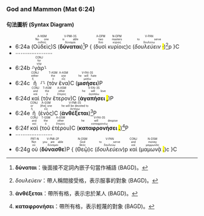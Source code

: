 ### God and Mammon (Mat 6:24)


#### 句法圖析 (Syntax Diagram)

- 6:24a (<RUBY><ruby><ruby>Οὐδεὶς<rt>οὐδείς</rt></ruby><rt>No one</rt></ruby><rt>A-NSM</rt></RUBY>)S (<RUBY><ruby><ruby><strong><strong>δύναται</strong></strong><rt>δύναμαι</rt></ruby><rt>is able</rt></ruby><rt>V-PMI-3S</rt></RUBY>)[^1]P { (<RUBY><ruby><ruby>δυσὶ<rt>δύο</rt></ruby><rt>two</rt></ruby><rt>A-DPM</rt></RUBY> <RUBY><ruby><ruby>κυρίοις<rt>κύριος</rt></ruby><rt>masters</rt></ruby><rt>N-DPM</rt></RUBY>)c (<RUBY><ruby><ruby><em>δουλεύειν <mark class="pm">·</mark></em><rt>δουλεύω</rt></ruby><rt>to serve</rt></ruby><rt>V-PAN</rt></RUBY>)[^2]p }C
- ⋯⋯⋯⋯⋯⋯⋯
- 6:24b ⸉<RUBY><ruby><ruby>γὰρ<rt>γάρ</rt></ruby><rt>for</rt></ruby><rt>CONJ</rt></RUBY>⸊
- 6:24c <RUBY><ruby><ruby>ἢ<rt>ἤ</rt></ruby><rt>either</rt></ruby><rt>CONJ</rt></RUBY> ⸉⸊ (<RUBY><ruby><ruby>τὸν<rt>ὁ</rt></ruby><rt>the</rt></ruby><rt>T-ASM</rt></RUBY> <RUBY><ruby><ruby>ἕνα<rt>εἷς</rt></ruby><rt>one</rt></ruby><rt>A-ASM</rt></RUBY>)C (<RUBY><ruby><ruby><strong><strong>μισήσει</strong></strong><rt>μισέω</rt></ruby><rt>he will hate</rt></ruby><rt>V-FAI-3S</rt></RUBY>)P
- 6:24d <RUBY><ruby><ruby>καὶ<rt>καί</rt></ruby><rt>and</rt></ruby><rt>CONJ</rt></RUBY> (<RUBY><ruby><ruby>τὸν<rt>ὁ</rt></ruby><rt>the</rt></ruby><rt>T-ASM</rt></RUBY> <RUBY><ruby><ruby>ἕτερον<rt>ἕτερος</rt></ruby><rt>other</rt></ruby><rt>A-ASM</rt></RUBY>)C (<RUBY><ruby><ruby><strong>ἀγαπήσει <mark class="pm">,</mark></strong><rt>ἀγαπάω</rt></ruby><rt>he will love</rt></ruby><rt>V-FAI-3S</rt></RUBY>)P
- 6:24e <RUBY><ruby><ruby>ἢ<rt>ἤ</rt></ruby><rt>or</rt></ruby><rt>CONJ</rt></RUBY> (<RUBY><ruby><ruby>ἑνὸς<rt>εἷς</rt></ruby><rt>[the] one</rt></ruby><rt>A-GSM</rt></RUBY>)C (<RUBY><ruby><ruby><strong><strong>ἀνθέξεται</strong></strong><rt>ἀντέχω</rt></ruby><rt>he will be devoted to</rt></ruby><rt>V-FMI-3S</rt></RUBY>)[^3]P
- 6:24f <RUBY><ruby><ruby>καὶ<rt>καί</rt></ruby><rt>and</rt></ruby><rt>CONJ</rt></RUBY> (<RUBY><ruby><ruby>τοῦ<rt>ὁ</rt></ruby><rt>the</rt></ruby><rt>T-GSM</rt></RUBY> <RUBY><ruby><ruby>ἑτέρου<rt>ἕτερος</rt></ruby><rt>other</rt></ruby><rt>A-GSM</rt></RUBY>)C (<RUBY><ruby><ruby><strong>καταφρονήσει <mark class="pm">.</mark></strong><rt>καταφρονέω</rt></ruby><rt>he will despise</rt></ruby><rt>V-FAI-3S</rt></RUBY>)[^4]P 
- ⋯⋯⋯⋯⋯⋯⋯
- 6:24g <RUBY><ruby><ruby>οὐ<rt>οὐ</rt></ruby><rt>Not</rt></ruby><rt>PRT-N</rt></RUBY> (<RUBY><ruby><ruby><strong><strong>δύνασθε</strong></strong><rt>δύναμαι</rt></ruby><rt>you are able</rt></ruby><rt>V-PMI-2P</rt></RUBY>)P { (<RUBY><ruby><ruby>Θεῷ<rt>θεός</rt></ruby><rt>God</rt></ruby><rt>N-DSM</rt></RUBY>)c (<RUBY><ruby><ruby><em>δουλεύειν</em><rt>δουλεύω</rt></ruby><rt>to serve</rt></ruby><rt>V-PAN</rt></RUBY>)p <RUBY><ruby><ruby>καὶ<rt>καί</rt></ruby><rt>and</rt></ruby><rt>CONJ</rt></RUBY> (<RUBY><ruby><ruby>μαμωνᾷ <mark class="pm">.</mark><rt>μαμμωνᾶς</rt></ruby><rt>money</rt></ruby><rt>N-DSM</rt></RUBY>)c }C



[^1]: **δύναται**：後面接不定詞內嵌子句當作補語 (BAGD)。
[^2]: _δουλεύειν_：帶人稱間接受格，表示服事的對象 (BAGD)。
[^3]: **ἀνθέξεται**：帶所有格，表示忠於某人 (BAGD)。
[^4]: **καταφρονήσει**：帶所有格，表示輕蔑的對象 (BAGD)。